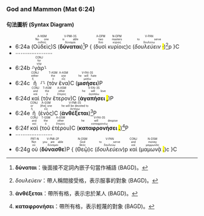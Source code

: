 ### God and Mammon (Mat 6:24)


#### 句法圖析 (Syntax Diagram)

- 6:24a (<RUBY><ruby><ruby>Οὐδεὶς<rt>οὐδείς</rt></ruby><rt>No one</rt></ruby><rt>A-NSM</rt></RUBY>)S (<RUBY><ruby><ruby><strong><strong>δύναται</strong></strong><rt>δύναμαι</rt></ruby><rt>is able</rt></ruby><rt>V-PMI-3S</rt></RUBY>)[^1]P { (<RUBY><ruby><ruby>δυσὶ<rt>δύο</rt></ruby><rt>two</rt></ruby><rt>A-DPM</rt></RUBY> <RUBY><ruby><ruby>κυρίοις<rt>κύριος</rt></ruby><rt>masters</rt></ruby><rt>N-DPM</rt></RUBY>)c (<RUBY><ruby><ruby><em>δουλεύειν <mark class="pm">·</mark></em><rt>δουλεύω</rt></ruby><rt>to serve</rt></ruby><rt>V-PAN</rt></RUBY>)[^2]p }C
- ⋯⋯⋯⋯⋯⋯⋯
- 6:24b ⸉<RUBY><ruby><ruby>γὰρ<rt>γάρ</rt></ruby><rt>for</rt></ruby><rt>CONJ</rt></RUBY>⸊
- 6:24c <RUBY><ruby><ruby>ἢ<rt>ἤ</rt></ruby><rt>either</rt></ruby><rt>CONJ</rt></RUBY> ⸉⸊ (<RUBY><ruby><ruby>τὸν<rt>ὁ</rt></ruby><rt>the</rt></ruby><rt>T-ASM</rt></RUBY> <RUBY><ruby><ruby>ἕνα<rt>εἷς</rt></ruby><rt>one</rt></ruby><rt>A-ASM</rt></RUBY>)C (<RUBY><ruby><ruby><strong><strong>μισήσει</strong></strong><rt>μισέω</rt></ruby><rt>he will hate</rt></ruby><rt>V-FAI-3S</rt></RUBY>)P
- 6:24d <RUBY><ruby><ruby>καὶ<rt>καί</rt></ruby><rt>and</rt></ruby><rt>CONJ</rt></RUBY> (<RUBY><ruby><ruby>τὸν<rt>ὁ</rt></ruby><rt>the</rt></ruby><rt>T-ASM</rt></RUBY> <RUBY><ruby><ruby>ἕτερον<rt>ἕτερος</rt></ruby><rt>other</rt></ruby><rt>A-ASM</rt></RUBY>)C (<RUBY><ruby><ruby><strong>ἀγαπήσει <mark class="pm">,</mark></strong><rt>ἀγαπάω</rt></ruby><rt>he will love</rt></ruby><rt>V-FAI-3S</rt></RUBY>)P
- 6:24e <RUBY><ruby><ruby>ἢ<rt>ἤ</rt></ruby><rt>or</rt></ruby><rt>CONJ</rt></RUBY> (<RUBY><ruby><ruby>ἑνὸς<rt>εἷς</rt></ruby><rt>[the] one</rt></ruby><rt>A-GSM</rt></RUBY>)C (<RUBY><ruby><ruby><strong><strong>ἀνθέξεται</strong></strong><rt>ἀντέχω</rt></ruby><rt>he will be devoted to</rt></ruby><rt>V-FMI-3S</rt></RUBY>)[^3]P
- 6:24f <RUBY><ruby><ruby>καὶ<rt>καί</rt></ruby><rt>and</rt></ruby><rt>CONJ</rt></RUBY> (<RUBY><ruby><ruby>τοῦ<rt>ὁ</rt></ruby><rt>the</rt></ruby><rt>T-GSM</rt></RUBY> <RUBY><ruby><ruby>ἑτέρου<rt>ἕτερος</rt></ruby><rt>other</rt></ruby><rt>A-GSM</rt></RUBY>)C (<RUBY><ruby><ruby><strong>καταφρονήσει <mark class="pm">.</mark></strong><rt>καταφρονέω</rt></ruby><rt>he will despise</rt></ruby><rt>V-FAI-3S</rt></RUBY>)[^4]P 
- ⋯⋯⋯⋯⋯⋯⋯
- 6:24g <RUBY><ruby><ruby>οὐ<rt>οὐ</rt></ruby><rt>Not</rt></ruby><rt>PRT-N</rt></RUBY> (<RUBY><ruby><ruby><strong><strong>δύνασθε</strong></strong><rt>δύναμαι</rt></ruby><rt>you are able</rt></ruby><rt>V-PMI-2P</rt></RUBY>)P { (<RUBY><ruby><ruby>Θεῷ<rt>θεός</rt></ruby><rt>God</rt></ruby><rt>N-DSM</rt></RUBY>)c (<RUBY><ruby><ruby><em>δουλεύειν</em><rt>δουλεύω</rt></ruby><rt>to serve</rt></ruby><rt>V-PAN</rt></RUBY>)p <RUBY><ruby><ruby>καὶ<rt>καί</rt></ruby><rt>and</rt></ruby><rt>CONJ</rt></RUBY> (<RUBY><ruby><ruby>μαμωνᾷ <mark class="pm">.</mark><rt>μαμμωνᾶς</rt></ruby><rt>money</rt></ruby><rt>N-DSM</rt></RUBY>)c }C



[^1]: **δύναται**：後面接不定詞內嵌子句當作補語 (BAGD)。
[^2]: _δουλεύειν_：帶人稱間接受格，表示服事的對象 (BAGD)。
[^3]: **ἀνθέξεται**：帶所有格，表示忠於某人 (BAGD)。
[^4]: **καταφρονήσει**：帶所有格，表示輕蔑的對象 (BAGD)。